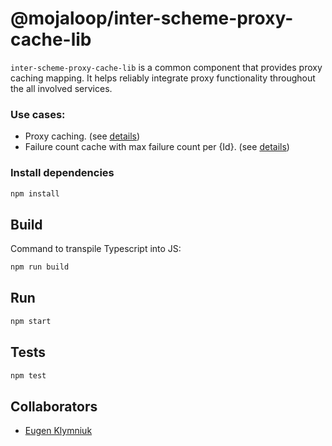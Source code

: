 # @mojaloop/inter-scheme-proxy-cache-lib

`inter-scheme-proxy-cache-lib` is a common component that provides proxy caching mapping.
It helps reliably integrate proxy functionality throughout the all involved services.

### Use cases:
 - Proxy caching. (see [details](https://github.com/infitx-org/uml_diagrams/blob/main/Proxy/Proxy%20pattern%20-%20happy%20path.png))
 - Failure count cache with max failure count per {Id}. (see [details](https://github.com/infitx-org/uml_diagrams/blob/main/Proxy/Proxy%20pattern%20-%20Lazy%20Discovery%20-%20No%20Oracles.png))


### Install dependencies

```bash
npm install
```

## Build

Command to transpile Typescript into JS:

```bash
npm run build
```

## Run

```bash
npm start
```

## Tests

```bash
npm test
```

## Collaborators

- [Eugen Klymniuk](https://github.com/geka-evk)
